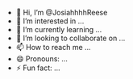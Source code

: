 - 👋 Hi, I’m @JosiahhhhReese
- 👀 I’m interested in ...
- 🌱 I’m currently learning ...
- 💞️ I’m looking to collaborate on ...
- 📫 How to reach me ...
- 😄 Pronouns: ...
- ⚡ Fun fact: ...

<!---
JosiahhhhReese/JosiahhhhReese is a ✨ special ✨ repository because its `README.md` (this file) appears on your GitHub profile.
You can click the Preview link to take a look at your changes.
--->
